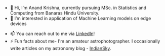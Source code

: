 - 👋 Hi, I’m Anand Krishna, currently pursuing MSc. in Statistics and Computing from Banaras Hindu University.
- 👀 I’m interested in application of Machine Learning models on edge devices
<!---
- 🌱 I’m currently learning various feature selection methods
- 💞️ I’m looking to collaborate on ...
- 📫 How to reach me? - You can contact me on 

AnandKri/AnandKri is a ✨ special ✨ repository because its `README.md` (this file) appears on your GitHub profile.
You can click the Preview link to take a look at your changes.
--->
- 📫 You can reach out to me via [LinkedIn](https://www.linkedin.com/in/anand-krishna99/)!
- ⚡ Fun facts about me- I'm an amateur astrophotographer. I occasionally write articles on my astronomy blog - [IndianSky](https://www.indiansky.in).
